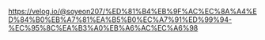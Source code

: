https://velog.io/@soyeon207/%ED%81%B4%EB%9F%AC%EC%8A%A4%ED%84%B0%EB%A7%81%EA%B5%B0%EC%A7%91%ED%99%94-%EC%95%8C%EA%B3%A0%EB%A6%AC%EC%A6%98

